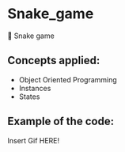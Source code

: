 # Snake_game
🐍 Snake game 

## Concepts applied:
- Object Oriented Programming 
- Instances
- States

## Example of the code:
Insert Gif HERE!